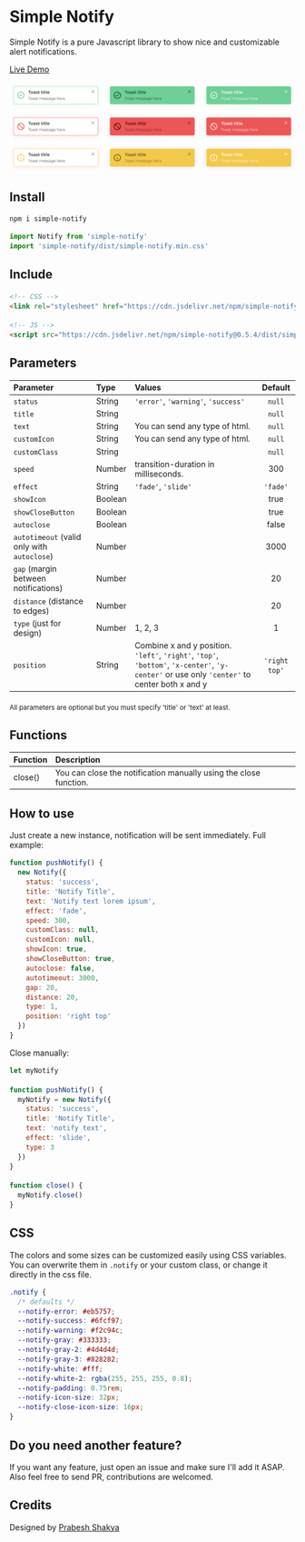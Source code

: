 # Simple Notify

Simple Notify is a pure Javascript library to show nice and customizable alert notifications.

[Live Demo](https://simple-notify.github.io/simple-notify/)

![](./demo/assets/types.png)

## Install

```bash
npm i simple-notify
```

```js
import Notify from 'simple-notify'
import 'simple-notify/dist/simple-notify.min.css'
```

## Include

```html
<!-- CSS -->
<link rel="stylesheet" href="https://cdn.jsdelivr.net/npm/simple-notify@0.5.4/dist/simple-notify.min.css" />

<!-- JS -->
<script src="https://cdn.jsdelivr.net/npm/simple-notify@0.5.4/dist/simple-notify.min.js"></script>
```

## Parameters

| Parameter                                   | Type    | Values                                                                                                                                       |    Default    |
| :------------------------------------------ | :------ | :------------------------------------------------------------------------------------------------------------------------------------------- | :-----------: |
| `status`                                    | String  | `'error'`, `'warning'`, `'success'`                                                                                                          |    `null`     |
| `title`                                     | String  |                                                                                                                                              |    `null`     |
| `text`                                      | String  | You can send any type of html.                                                                                                               |    `null`     |
| `customIcon`                                | String  | You can send any type of html.                                                                                                               |    `null`     |
| `customClass`                               | String  |                                                                                                                                              |    `null`     |
| `speed`                                     | Number  | transition-duration in milliseconds.                                                                                                         |      300      |
| `effect`                                    | String  | `'fade'`, `'slide'`                                                                                                                          |   `'fade'`    |
| `showIcon`                                  | Boolean |                                                                                                                                              |     true      |
| `showCloseButton`                           | Boolean |                                                                                                                                              |     true      |
| `autoclose`                                 | Boolean |                                                                                                                                              |     false     |
| `autotimeout` (valid only with `autoclose`) | Number  |                                                                                                                                              |     3000      |
| `gap` (margin between notifications)        | Number  |                                                                                                                                              |      20       |
| `distance` (distance to edges)              | Number  |                                                                                                                                              |      20       |
| `type` (just for design)                    | Number  | 1, 2, 3                                                                                                                                      |       1       |
| `position`                                  | String  | Combine x and y position. `'left'`, `'right'`, `'top'`, `'bottom'`, `'x-center'`, `'y-center'` or use only `'center'` to center both x and y | `'right top'` |

<sub>All parameters are optional but you must specify 'title' or 'text' at least.</sub>

## Functions

| Function | Description                                                       |
| :------- | :---------------------------------------------------------------- |
| close()  | You can close the notification manually using the close function. |

## How to use

Just create a new instance, notification will be sent immediately. Full example:

```js
function pushNotify() {
  new Notify({
    status: 'success',
    title: 'Notify Title',
    text: 'Notify text lorem ipsum',
    effect: 'fade',
    speed: 300,
    customClass: null,
    customIcon: null,
    showIcon: true,
    showCloseButton: true,
    autoclose: false,
    autotimeout: 3000,
    gap: 20,
    distance: 20,
    type: 1,
    position: 'right top'
  })
}
```

Close manually:

```js
let myNotify

function pushNotify() {
  myNotify = new Notify({
    status: 'success',
    title: 'Notify Title',
    text: 'notify text',
    effect: 'slide',
    type: 3
  })
}

function close() {
  myNotify.close()
}
```

## CSS

The colors and some sizes can be customized easily using CSS variables. You can overwrite them in `.notify` or your custom class, or change it directly in the css file.

```css
.notify {
  /* defaults */
  --notify-error: #eb5757;
  --notify-success: #6fcf97;
  --notify-warning: #f2c94c;
  --notify-gray: #333333;
  --notify-gray-2: #4d4d4d;
  --notify-gray-3: #828282;
  --notify-white: #fff;
  --notify-white-2: rgba(255, 255, 255, 0.8);
  --notify-padding: 0.75rem;
  --notify-icon-size: 32px;
  --notify-close-icon-size: 16px;
}
```

## Do you need another feature?

If you want any feature, just open an issue and make sure I'll add it ASAP. Also feel free to send PR, contributions are welcomed.

## Credits

Designed by [Prabesh Shakya](https://www.figma.com/@prabesh)
